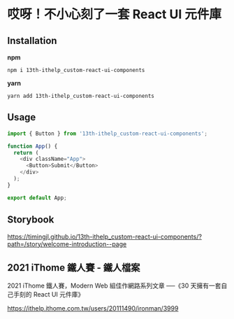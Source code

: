 # 哎呀！不小心刻了一套 React UI 元件庫

## Installation

**npm**

```shell
npm i 13th-ithelp_custom-react-ui-components
```

**yarn**

```shell
yarn add 13th-ithelp_custom-react-ui-components
```

## Usage

```javascript
import { Button } from '13th-ithelp_custom-react-ui-components';

function App() {
  return (
    <div className="App">
      <Button>Submit</Button>
    </div>
  );
}

export default App;
```

## Storybook

<https://timingjl.github.io/13th-ithelp_custom-react-ui-components/?path=/story/welcome-introduction--page>

## 2021 iThome 鐵人賽 - 鐵人檔案

2021 iThome 鐵人賽，Modern Web 組佳作網路系列文章 ──《30 天擁有一套自己手刻的 React UI 元件庫》

<https://ithelp.ithome.com.tw/users/20111490/ironman/3999>
